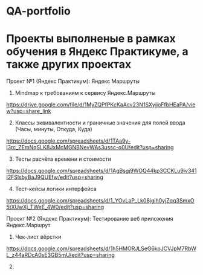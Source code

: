# QA-portfolio

# Проекты выполненые в рамках обучения в Яндекс Практикуме, а также других проектах

Проект №1 (Яндекс Практикум): Яндекс Маршруты

1) Mindmap к требованиям к сервису Яндекс.Маршруты

https://drive.google.com/file/d/1MyZQPfPKcKaAcv23N1SXyijoFfbHEaPA/view?usp=share_link

2) Классы эквивалентности и граничные значения для полей ввода (Часы, минуты, Откуда, Куда)

https://docs.google.com/spreadsheets/d/1TAa9y-l3rc_ZEmNqSLK8JxMcMGNBNevWAs3ussc-o0U/edit?usp=sharing

3) Тесты расчёта времени и стоимости

https://docs.google.com/spreadsheets/d/1AgBsgj9WOQ44kp3CCKLu9iv341I2FSlsbyBaJ9QUEfw/edit?usp=sharing

4) Тест-кейсы логики интерфейса

https://docs.google.com/spreadsheets/d/1_YOvLaP_Lk08jgjh0yjZqq3SmxO5tXUwXj_TWeE_4W0/edit?usp=sharing

Проект №2 (Яндекс Практикум): Тестирование веб приложения Яндекс.Маршрут

1) Чек-лист вёрстки

https://docs.google.com/spreadsheets/d/1h5HMORJLSeG6koJCVJpM7RbWL_z44aRDcA0sE3GB5mU/edit?usp=sharing

2) 
